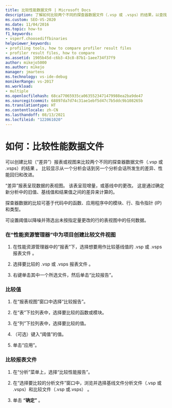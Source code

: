 ```yaml
---
title: 比较性能数据文件 | Microsoft Docs
description: 了解如何比较两个不同的探查器数据文件（.vsp 或 .vsps）的结果，以查找差异、性能回归和性能改进。
ms.custom: SEO-VS-2020
ms.date: 11/04/2016
ms.topic: how-to
f1_keywords:
- vsperf.choosediffbinaries
helpviewer_keywords:
- profiling tools, how to compare profiler result files
- profiler result files, how to compare
ms.assetid: 1905b45d-c6b3-43c8-87b1-1aee734f37f9
author: mikejo5000
ms.author: mikejo
manager: jmartens
ms.technology: vs-ide-debug
monikerRange: vs-2017
ms.workload:
- multiple
ms.openlocfilehash: 68ca77065935ca0635523471479988ea2ba9de47
ms.sourcegitcommit: 68897da7d74c31ae1ebf5d47c7b5ddc9b108265b
ms.translationtype: HT
ms.contentlocale: zh-CN
ms.lasthandoff: 08/13/2021
ms.locfileid: "122061020"
---
```

# <a name="how-to-compare-performance-data-files"></a>如何：比较性能数据文件
可以创建比较（“差异”）报表或视图来比较两个不同的探查器数据文件（.vsp 或 .vsps）的结果 。 比较显示从一个分析会话到另一个分析会话所发生的差异、性能回归和改进。

 “差异”报表呈现数据的表视图。 该表呈现增量，或基线中的更改。 这是通过确定新分析中的旧值、基线值和结果值之间的差异来计算的。

 探查器数据的比较可基于代码中的函数、应用程序中的模块、行、指令指针 (IP) 和类型。

 可设置阈值以降噪并筛选出未按指定量更改的行的表视图中的任何数据。

### <a name="to-create-comparison-file-view-for-a-project-in-performance-explorer"></a>在“性能资源管理器”中为项目创建比较文件视图

1. 在性能资源管理器中的“报表”下，选择想要用作比较基线值的 .vsp 或 .vsps 报表文件  。

2. 选择要比较的 .vsp 或 .vsps 报表文件 。

3. 右键单击其中一个所选文件，然后单击“比较报告”。

### <a name="to-compare-values"></a>比较值

1. 在“报表视图”窗口中选择“比较报告”。

2. 在“表”下拉列表中，选择要比较的函数或模块。

3. 在“列”下拉列表中，选择要比较的值。

4. （可选）键入“阈值”的值。

5. 单击“应用”。

### <a name="to-compare-report-files"></a>比较报表文件

1. 在“分析”菜单上，选择“比较性能报告”。

2. 在“选择要比较的分析文件”窗口中，浏览并选择基线文件分析文件（.vsp 或 .vsps）和比较文件（.vsp 或.vsps）   。

3. 单击 **“确定”** 。
